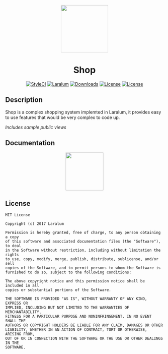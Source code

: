 <p align="center"><a href="https://laralum.com"><img height="150" src="https://avatars1.githubusercontent.com/u/22253051"></a></p>

<h1 align="center">Shop</h1>

<p align="center">
<a href="https://styleci.io/repos/84966071"><img src="https://styleci.io/repos/84966071/shield?style=flat&branch=master" alt="StyleCI"></a>
<a href="https://github.com/laralum"><img src="https://img.shields.io/badge/Built%20For-Laralum-orange.svg" alt="Laralum"></a>
<a href="https://github.com/laralum/Shop"><img src="https://poser.pugx.org/laralum/shop/d/total.svg" alt="Downloads"></a>
<a href="https://github.com/Laralum/Shop/releases"><img src="https://poser.pugx.org/laralum/shop/v/stable.svg" alt="License"></a>
<a href="https://raw.githubusercontent.com/Laralum/Shop/master/LICENSE"><img src="https://poser.pugx.org/laralum/shop/license.svg" alt="License"></a>
</p>

## Description

Shop is a complex shopping system implemted in Laralum, it provides easy to use features that would be very complex to code up.

*Includes sample public views*

## Documentation

<p align="center">
<a href="https://laralum.com/docs/shop"><img height="120" src="http://i.imgur.com/47WnADd.png"></a>
</p>

## License

```
MIT License

Copyright (c) 2017 Laralum

Permission is hereby granted, free of charge, to any person obtaining a copy
of this software and associated documentation files (the "Software"), to deal
in the Software without restriction, including without limitation the rights
to use, copy, modify, merge, publish, distribute, sublicense, and/or sell
copies of the Software, and to permit persons to whom the Software is
furnished to do so, subject to the following conditions:

The above copyright notice and this permission notice shall be included in all
copies or substantial portions of the Software.

THE SOFTWARE IS PROVIDED "AS IS", WITHOUT WARRANTY OF ANY KIND, EXPRESS OR
IMPLIED, INCLUDING BUT NOT LIMITED TO THE WARRANTIES OF MERCHANTABILITY,
FITNESS FOR A PARTICULAR PURPOSE AND NONINFRINGEMENT. IN NO EVENT SHALL THE
AUTHORS OR COPYRIGHT HOLDERS BE LIABLE FOR ANY CLAIM, DAMAGES OR OTHER
LIABILITY, WHETHER IN AN ACTION OF CONTRACT, TORT OR OTHERWISE, ARISING FROM,
OUT OF OR IN CONNECTION WITH THE SOFTWARE OR THE USE OR OTHER DEALINGS IN THE
SOFTWARE.
```
